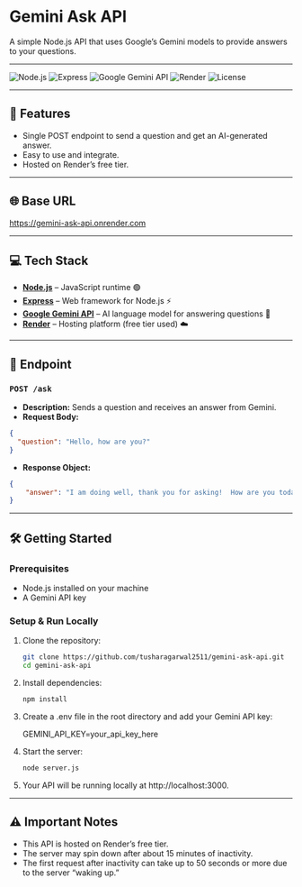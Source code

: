 # Gemini Ask API

A simple Node.js API that uses Google’s Gemini models to provide answers to your questions.

---

![Node.js](https://img.shields.io/badge/Node.js-339933?logo=node.js&logoColor=white) 
![Express](https://img.shields.io/badge/Express-000000?logo=express&logoColor=white) 
![Google Gemini API](https://img.shields.io/badge/Google%20Gemini-GenerativeAI-blue?logo=google&logoColor=white) 
![Render](https://img.shields.io/badge/Render-303030?logo=render&logoColor=white) 
![License](https://img.shields.io/badge/License-ISC-blue)

---

## 🚀 Features

- Single POST endpoint to send a question and get an AI-generated answer.
- Easy to use and integrate.
- Hosted on Render’s free tier.

---

## 🌐 Base URL

https://gemini-ask-api.onrender.com


---

## 💻 Tech Stack

- [**Node.js**](https://nodejs.org/) – JavaScript runtime 🟢  
- [**Express**](https://expressjs.com/) – Web framework for Node.js ⚡  
- [**Google Gemini API**](https://developers.generativeai.google/) – AI language model for answering questions 🤖  
- [**Render**](https://render.com/) – Hosting platform (free tier used) ☁️

---

## 🧠 Endpoint

### `POST /ask`

- **Description:** Sends a question and receives an answer from Gemini.
- **Request Body:**

```json
{
  "question": "Hello, how are you?"
}
```

- **Response Object:**
```json
{
    "answer": "I am doing well, thank you for asking!  How are you today?"
}
```

---

## 🛠 Getting Started

### Prerequisites

- Node.js installed on your machine
- A Gemini API key

### Setup & Run Locally

1. Clone the repository:

   ```bash
   git clone https://github.com/tusharagarwal2511/gemini-ask-api.git
   cd gemini-ask-api
    ```
2. Install dependencies:

    ```bash
   npm install
    ```
3. Create a .env file in the root directory and add your Gemini API key:

   GEMINI_API_KEY=your_api_key_here
    
4. Start the server:

    ```bash
    node server.js
    ```

5. Your API will be running locally at http://localhost:3000.

---

## ⚠️ Important Notes

- This API is hosted on Render’s free tier.  
- The server may spin down after about 15 minutes of inactivity.  
- The first request after inactivity can take up to 50 seconds or more due to the server “waking up.”  
